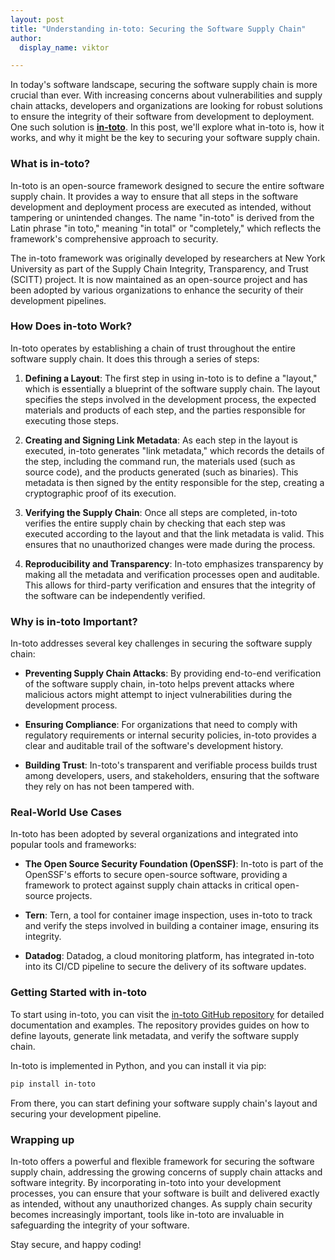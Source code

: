```yaml
---
layout: post
title: "Understanding in-toto: Securing the Software Supply Chain"
author:
  display_name: viktor

---
```


In today's software landscape, securing the software supply chain is more crucial than ever. With increasing concerns about vulnerabilities and supply chain attacks, developers and organizations are looking for robust solutions to ensure the integrity of their software from development to deployment. One such solution is **[in-toto](https://github.com/in-toto/in-toto)**. In this post, we'll explore what in-toto is, how it works, and why it might be the key to securing your software supply chain.

### What is in-toto?

In-toto is an open-source framework designed to secure the entire software supply chain. It provides a way to ensure that all steps in the software development and deployment process are executed as intended, without tampering or unintended changes. The name "in-toto" is derived from the Latin phrase "in toto," meaning "in total" or "completely," which reflects the framework's comprehensive approach to security.

The in-toto framework was originally developed by researchers at New York University as part of the Supply Chain Integrity, Transparency, and Trust (SCITT) project. It is now maintained as an open-source project and has been adopted by various organizations to enhance the security of their development pipelines.

### How Does in-toto Work?

In-toto operates by establishing a chain of trust throughout the entire software supply chain. It does this through a series of steps:

1. **Defining a Layout**: The first step in using in-toto is to define a "layout," which is essentially a blueprint of the software supply chain. The layout specifies the steps involved in the development process, the expected materials and products of each step, and the parties responsible for executing those steps.

2. **Creating and Signing Link Metadata**: As each step in the layout is executed, in-toto generates "link metadata," which records the details of the step, including the command run, the materials used (such as source code), and the products generated (such as binaries). This metadata is then signed by the entity responsible for the step, creating a cryptographic proof of its execution.

3. **Verifying the Supply Chain**: Once all steps are completed, in-toto verifies the entire supply chain by checking that each step was executed according to the layout and that the link metadata is valid. This ensures that no unauthorized changes were made during the process.

4. **Reproducibility and Transparency**: In-toto emphasizes transparency by making all the metadata and verification processes open and auditable. This allows for third-party verification and ensures that the integrity of the software can be independently verified.

### Why is in-toto Important?

In-toto addresses several key challenges in securing the software supply chain:

- **Preventing Supply Chain Attacks**: By providing end-to-end verification of the software supply chain, in-toto helps prevent attacks where malicious actors might attempt to inject vulnerabilities during the development process.

- **Ensuring Compliance**: For organizations that need to comply with regulatory requirements or internal security policies, in-toto provides a clear and auditable trail of the software's development history.

- **Building Trust**: In-toto's transparent and verifiable process builds trust among developers, users, and stakeholders, ensuring that the software they rely on has not been tampered with.

### Real-World Use Cases

In-toto has been adopted by several organizations and integrated into popular tools and frameworks:

- **The Open Source Security Foundation (OpenSSF)**: In-toto is part of the OpenSSF's efforts to secure open-source software, providing a framework to protect against supply chain attacks in critical open-source projects.

- **Tern**: Tern, a tool for container image inspection, uses in-toto to track and verify the steps involved in building a container image, ensuring its integrity.

- **Datadog**: Datadog, a cloud monitoring platform, has integrated in-toto into its CI/CD pipeline to secure the delivery of its software updates.

### Getting Started with in-toto

To start using in-toto, you can visit the [in-toto GitHub repository](https://github.com/in-toto/in-toto) for detailed documentation and examples. The repository provides guides on how to define layouts, generate link metadata, and verify the software supply chain.

In-toto is implemented in Python, and you can install it via pip:

```bash
pip install in-toto
```

From there, you can start defining your software supply chain's layout and securing your development pipeline.

### Wrapping up

In-toto offers a powerful and flexible framework for securing the software supply chain, addressing the growing concerns of supply chain attacks and software integrity. By incorporating in-toto into your development processes, you can ensure that your software is built and delivered exactly as intended, without any unauthorized changes. As supply chain security becomes increasingly important, tools like in-toto are invaluable in safeguarding the integrity of your software.

Stay secure, and happy coding!
